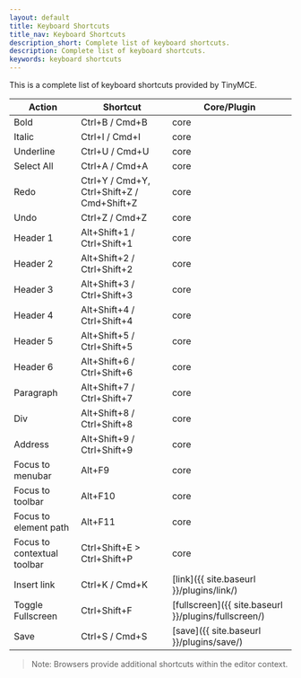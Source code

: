 ```yaml
---
layout: default
title: Keyboard Shortcuts
title_nav: Keyboard Shortcuts
description_short: Complete list of keyboard shortcuts.
description: Complete list of keyboard shortcuts.
keywords: keyboard shortcuts
---
```


This is a complete list of keyboard shortcuts provided by TinyMCE.

| Action | Shortcut | Core/Plugin |
|--------|----------|-------------|
| Bold | Ctrl+B / Cmd+B | core |
| Italic | Ctrl+I / Cmd+I | core |
| Underline | Ctrl+U / Cmd+U | core |
| Select All | Ctrl+A / Cmd+A | core |
| Redo | Ctrl+Y / Cmd+Y, Ctrl+Shift+Z / Cmd+Shift+Z | core |
| Undo | Ctrl+Z / Cmd+Z | core |
| Header 1 | Alt+Shift+1 / Ctrl+Shift+1 | core |
| Header 2 | Alt+Shift+2 / Ctrl+Shift+2 | core |
| Header 3 | Alt+Shift+3 / Ctrl+Shift+3 | core |
| Header 4 | Alt+Shift+4 / Ctrl+Shift+4 | core |
| Header 5 | Alt+Shift+5 / Ctrl+Shift+5 | core |
| Header 6 | Alt+Shift+6 / Ctrl+Shift+6 | core |
| Paragraph | Alt+Shift+7 / Ctrl+Shift+7 | core |
| Div | Alt+Shift+8 / Ctrl+Shift+8 | core |
| Address | Alt+Shift+9 / Ctrl+Shift+9 | core |
| Focus to menubar | Alt+F9 | core |
| Focus to toolbar | Alt+F10 | core |
| Focus to element path | Alt+F11 | core |
| Focus to contextual toolbar | Ctrl+Shift+E > Ctrl+Shift+P | core |
| Insert link | Ctrl+K / Cmd+K | [link]({{ site.baseurl }}/plugins/link/) |
| Toggle Fullscreen | Ctrl+Shift+F | [fullscreen]({{ site.baseurl }}/plugins/fullscreen/) |
| Save | Ctrl+S / Cmd+S | [save]({{ site.baseurl }}/plugins/save/) |

> Note: Browsers provide additional shortcuts within the editor context.
